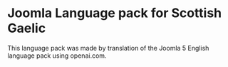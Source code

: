 # Joomla Language pack for Scottish Gaelic

This language pack was made by translation of the Joomla 5 English language pack using openai.com.

